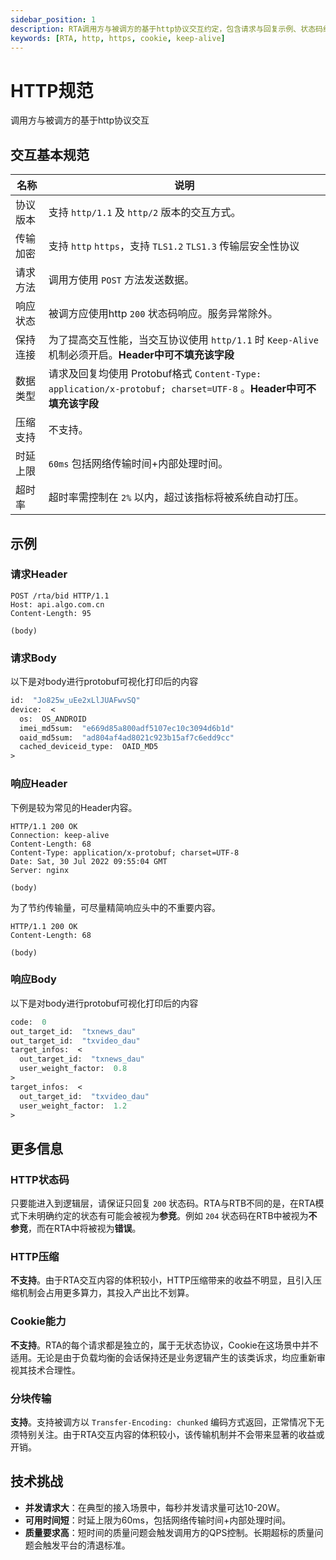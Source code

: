 ```yaml
---
sidebar_position: 1
description: RTA调用方与被调方的基于http协议交互约定，包含请求与回复示例、状态码约定、超时上限等。
keywords: [RTA, http, https, cookie, keep-alive]
---
```


# HTTP规范

调用方与被调方的基于http协议交互

## 交互基本规范
|  名称 | 说明 |
|  ----  | ----  |
| 协议版本 | 支持 `http/1.1` 及 `http/2` 版本的交互方式。 |
| 传输加密 | 支持 `http` `https`，支持 `TLS1.2` `TLS1.3` 传输层安全性协议 |
| 请求方法 | 调用方使用 `POST` 方法发送数据。 |
| 响应状态 | 被调方应使用http `200` 状态码响应。服务异常除外。 |
| 保持连接 | 为了提高交互性能，当交互协议使用 `http/1.1` 时 `Keep-Alive` 机制必须开启。**Header中可不填充该字段** |
| 数据类型 | 请求及回复均使用 Protobuf格式 `Content-Type: application/x-protobuf; charset=UTF-8` 。**Header中可不填充该字段** |
| 压缩支持 | 不支持。 |
| 时延上限 | `60ms` 包括网络传输时间+内部处理时间。 |
| 超时率 | 超时率需控制在 `2%` 以内，超过该指标将被系统自动打压。 |

## 示例

### 请求Header

```http
POST /rta/bid HTTP/1.1
Host: api.algo.com.cn
Content-Length: 95

(body)
```

### 请求Body
以下是对body进行protobuf可视化打印后的内容
```protobuf
id:  "Jo825w_uEe2xLlJUAFwvSQ"
device:  <
  os:  OS_ANDROID
  imei_md5sum:  "e669d85a800adf5107ec10c3094d6b1d"
  oaid_md5sum:  "ad804af4ad8021c923b15af7c6edd9cc"
  cached_deviceid_type:  OAID_MD5
>
```

### 响应Header

下例是较为常见的Header内容。

```http
HTTP/1.1 200 OK
Connection: keep-alive
Content-Length: 68
Content-Type: application/x-protobuf; charset=UTF-8
Date: Sat, 30 Jul 2022 09:55:04 GMT
Server: nginx

(body)
```

为了节约传输量，可尽量精简响应头中的不重要内容。

```http
HTTP/1.1 200 OK
Content-Length: 68

(body)
```

### 响应Body
以下是对body进行protobuf可视化打印后的内容
```protobuf
code:  0
out_target_id:  "txnews_dau"
out_target_id:  "txvideo_dau"
target_infos:  <
  out_target_id:  "txnews_dau"
  user_weight_factor:  0.8
>
target_infos:  <
  out_target_id:  "txvideo_dau"
  user_weight_factor:  1.2
>
```

## 更多信息

### HTTP状态码
只要能进入到逻辑层，请保证只回复 `200` 状态码。RTA与RTB不同的是，在RTA模式下未明确约定的状态有可能会被视为**参竞**。例如 `204` 状态码在RTB中被视为**不参竞**，而在RTA中将被视为**错误**。

### HTTP压缩
**不支持**。由于RTA交互内容的体积较小，HTTP压缩带来的收益不明显，且引入压缩机制会占用更多算力，其投入产出比不划算。

### Cookie能力
**不支持**。RTA的每个请求都是独立的，属于无状态协议，Cookie在这场景中并不适用。无论是由于负载均衡的会话保持还是业务逻辑产生的该类诉求，均应重新审视其技术合理性。

### 分块传输
**支持**。支持被调方以 `Transfer-Encoding: chunked` 编码方式返回，正常情况下无须特别关注。由于RTA交互内容的体积较小，该传输机制并不会带来显著的收益或开销。

## 技术挑战

- **并发请求大**：在典型的接入场景中，每秒并发请求量可达10-20W。
- **可用时间短**：时延上限为60ms，包括网络传输时间+内部处理时间。
- **质量要求高**：短时间的质量问题会触发调用方的QPS控制。长期超标的质量问题会触发平台的清退标准。